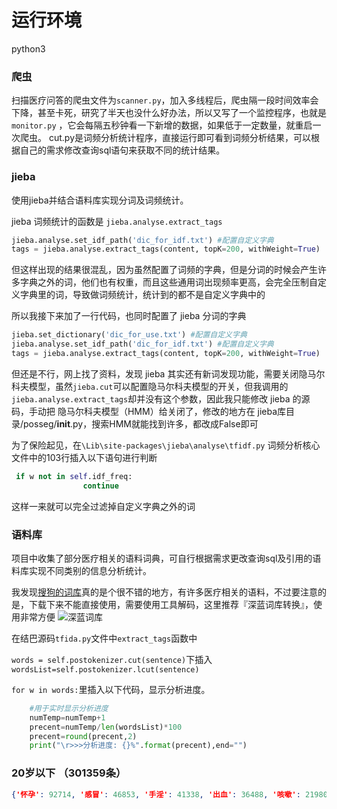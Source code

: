 # 运行环境
python3 

### 爬虫
扫描医疗问答的爬虫文件为`scanner.py`，加入多线程后，爬虫隔一段时间效率会下降，甚至卡死，研究了半天也没什么好办法，所以又写了一个监控程序，也就是`monitor.py` ，它会每隔五秒钟看一下新增的数据，如果低于一定数量，就重启一次爬虫。
cut.py是词频分析统计程序，直接运行即可看到词频分析结果，可以根据自己的需求修改查询sql语句来获取不同的统计结果。

### jieba

使用jieba并结合语料库实现分词及词频统计。

jieba 词频统计的函数是 `jieba.analyse.extract_tags` 

```python
jieba.analyse.set_idf_path('dic_for_idf.txt') #配置自定义字典
tags = jieba.analyse.extract_tags(content, topK=200, withWeight=True)
```

但这样出现的结果很混乱，因为虽然配置了词频的字典，但是分词的时候会产生许多字典之外的词，他们也有权重，而且这些通用词出现频率更高，会完全压制自定义字典里的词，导致做词频统计，统计到的都不是自定义字典中的

所以我接下来加了一行代码，也同时配置了 jieba 分词的字典

```python
jieba.set_dictionary('dic_for_use.txt') #配置自定义字典
jieba.analyse.set_idf_path('dic_for_idf.txt') #配置自定义字典
tags = jieba.analyse.extract_tags(content, topK=200, withWeight=True)
```

但还是不行，网上找了资料，发现 jieba 其实还有新词发现功能，需要关闭隐马尔科夫模型，虽然```jieba.cut```可以配置隐马尔科夫模型的开关，但我调用的```jieba.analyse.extract_tags```却并没有这个参数，因此我只能修改 jieba 的源码，手动把 隐马尔科夫模型（HMM）给关闭了，修改的地方在 jieba库目录/posseg/__init__.py，搜索HMM就能找到许多，都改成False即可

为了保险起见，在`\Lib\site-packages\jieba\analyse\tfidf.py` 词频分析核心文件中的103行插入以下语句进行判断
```python
 if w not in self.idf_freq:
                continue
```
这样一来就可以完全过滤掉自定义字典之外的词

### 语料库
项目中收集了部分医疗相关的语料词典，可自行根据需求更改查询sql及引用的语料库实现不同类别的信息分析统计。

我发现[搜狗的词库](https://pinyin.sogou.com/dict/cate/index/132/download/9)真的是个很不错的地方，有许多医疗相关的语料，不过要注意的是，下载下来不能直接使用，需要使用工具解码，这里推荐『深蓝词库转换』，使用非常方便
![深蓝词库](https://img.niucodata.com/slck.png)

在结巴源码`tfida.py`文件中`extract_tags`函数中

`words = self.postokenizer.cut(sentence)`下插入
`wordsList=self.postokenizer.lcut(sentence)`

`for w in words:`里插入以下代码，显示分析进度。
```python
    #用于实时显示分析进度
    numTemp=numTemp+1
    precent=numTemp/len(wordsList)*100
    precent=round(precent,2)
    print("\r>>>分析进度: {}%".format(precent),end="")
```

### 20岁以下 （301359条）
```json
{'怀孕': 92714, '感冒': 46853, '手淫': 41338, '出血': 36488, '咳嗽': 21980, '多饮': 16343, '狂犬病': 15894, '病毒感染': 15707, '阴道炎': 15685, '白癜风': 14540, '湿疹': 14090, '艾滋病': 13806, '消化不良': 10869, '呕吐': 10826, '痤疮': 10791, '癫痫': 10052, '鼻炎': 9446, '内分泌失调': 9225, '包皮过长': 9165, '皮肤病': 9144, '腹痛': 9106, '疲劳': 8916, '早泄': 8675, '腹泻': 8329, '毛囊炎': 8092, '皮炎': 7980, '上呼吸道感染': 7905, '流产': 7770, '肺炎': 7327, '胃炎': 7121, '荨麻疹': 6628, '前列腺炎': 6581, '肠炎': 6494, '水肿': 6441, '头痛': 6379, '贫血': 6357, '焦虑': 6241, '头晕': 6060, '性病': 5754, '皮疹': 5626, '气管炎': 5249, '痛经': 4846, '精神紧张': 4650, '抑郁症': 4547, '丘疹': 4525, '高热': 4503, '结膜炎': 4453, '鼻塞': 4175, '妇科检查': 4069, '疱疹': 4013, '淋巴结肿大': 3985, '白斑': 3882, '失眠': 3763, '水痘': 3748, '瘢痕': 3498, '包茎': 3411, '斜视': 3358, '痉挛': 3329, '脱发': 3320, '多动症': 3233, '破伤风': 3211, '呼吸道感染': 3161, '喉炎': 3142, '耳鸣': 3133, '鼻窦炎': 3117, '乏力': 3055, '粉刺': 3042, '尖锐湿疣': 3014, '尿道炎': 2921, '肛裂': 2889, '神经衰弱': 2771, '冻疮': 2765, '龟头炎': 2680, '红斑': 2662, '龋齿': 2630, '糖尿病': 2562, '咽炎': 2521, '心理治疗': 2424, '营养不良': 2406, '雀斑': 2399, '麦粒肿': 2381, '支原体感染': 2353, '中耳炎': 2340, '散光': 2303, '排卵期出血': 2234, '梅毒': 2190, '月经失调': 2150, '牙龈炎': 2137, '鸡眼': 2109, '综合征': 2094, '疥疮': 1925, '脂溢性皮炎': 1866, '血管瘤': 1841, '哮喘': 1816, '高血压': 1794, '外阴炎': 1791, '过敏性紫癜': 1778, '胃肠功能紊乱': 1760, '抽搐': 1750, '肝病': 1732, '阑尾炎': 1732, '阴道出血': 1732, '人工流产': 1716, '乳腺增生': 1707, '血管扩张': 1703, '急性胃肠炎': 1691, '舌苔': 1685, '包皮龟头炎': 1669, '呼吸困难': 1654, '口臭': 1622, '脓肿': 1551, '胸闷': 1479, '肠痉挛': 1429, '血尿': 1426, '喷嚏': 1404, '牛皮癣': 1382, '胃痛': 1382, '胃病': 1373, '闭经': 1360, '遗尿': 1357, '慢性咽炎': 1341, '灰指甲': 1332, '尿痛': 1320, '腺样体肥大': 1316, '腰痛': 1298, '嗜睡': 1260, '便血': 1217, '淋巴结炎': 1204, '保留': 1198, '屈光不正': 1182, '股癣': 1176, '先天性心脏病': 1157, '腰肌劳损': 1154, '紫癜': 1151, '心肌炎': 1145, '牙髓炎': 1145, '银屑病': 1145, '远视': 1126, '牙周炎': 1104, '慢性胃炎': 1101, '带状疱疹': 1095, '滑膜炎': 1095, '低血压': 1086, '脂肪瘤': 1082, '病毒性感冒': 1076, '肝炎': 1070, '子宫内膜炎': 1064, '维生素缺乏': 1064, '冻伤': 1045, '心律失常': 1045, '黄疸': 1039, '先兆流产': 1001, '子宫内膜异位': 995, '睾丸炎': 979, '胸痛': 948, '角膜炎': 939, '皮肤感染': 926, '眼疲劳': 923, '过分担心': 908, '牙痛': 905, '心脏病': 898, '精索静脉曲张': 898, '脑炎': 883, '白血病': 873, '鞘膜积液': 861, '包皮炎': 858, '内痔': 851, '慢性鼻炎': 842, '偏头痛': 839, '急性胃炎': 820, '唇炎': 811, '盗汗': 805, '眩晕': 798, '外痔': 798, '麻疹': 795, '细菌性感染': 795, '耳聋': 786, '高热惊厥': 786, '胃溃疡': 786, '消瘦': 783, '肠系膜淋巴结炎': 783, '扁平疣': 783, '食欲不振': 777, '性早熟': 773, '寻常疣': 770, '惊厥': 758, '心悸': 752, '白带异常': 749, '咽痛': 749, '精神分裂症': 736, '发育迟缓': 733, '精囊炎': 727, '支气管肺炎': 720, '植物神经功能紊乱': 702, '精神病': 689, '胆囊炎': 686, '肺部感染': 686, '接触性皮炎': 683, '斑秃': 683, '扁桃体肥大': 680}

```



